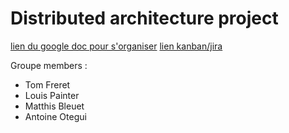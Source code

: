 # Distributed architecture project

[lien du google doc pour s'organiser](https://docs.google.com/document/d/1eTxQAxZicfh38igHVdozKWNw_PwN3aOlUZEojc4ndGA/edit#heading=h.i4yrdggs5m7f)
[lien kanban/jira](https://fil2026.atlassian.net/jira/software/projects/KAN/boards/1)

Groupe members : 
- Tom Freret
- Louis Painter
- Matthis Bleuet
- Antoine Otegui
